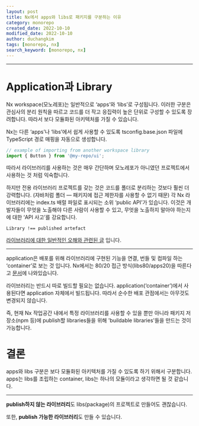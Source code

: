 ```yaml
---
layout: post
title: Nx에서 apps와 libs로 패키지를 구분하는 이유
category: monorepo
created_date: 2022-10-10
modified_date: 2022-10-10
author: duchangkim
tags: [monorepo, nx]
search_keyword: [monorepo, nx]
---
```

***

# Application과 Library
Nx workspace(모노레포)는 일반적으로 ‘apps’와 ‘libs’로 구성됩니다. 이러한 구분은 관심사의 분리 원칙을 따르고 코드를 더 작고 응집력이 높은 단위로 구성할 수 있도록 장려합니다. 따라서 보다 모듈화된 아키텍처를 가질 수 있습니다.

Nx는 다른 ‘apps’나 ‘libs’에서 쉽게 사용할 수 있도록 tsconfig.base.json 파일에 TypeScript 경로 매핑을 자동으로 생성합니다.

```ts
// example of importing from another workspace library
import { Button } from '@my-repo/ui';
```
따라서 라이브러리를 사용하는 것은 매우 간단하며 모노레포가 아니였던 프로젝트에서 사용하는 것 처럼 익숙합니다.

하지만 전용 라이브러리 프로젝트를 갖는 것은 코드를 폴더로 분리하는 것보다 훨씬 더 강력합니다. (자바처럼 폴더 — 패키지에 접근 제한자를 사용할 수 없기 때문) 각 Nx 라이브러리에는 index.ts 배럴 파일로 표시되는 소위 ‘public API’가 있습니다. 이것은 개발자들이 무엇을 노출해야 다른 사람이 사용할 수 있고, 무엇을 노출하지 말아야 하는지에 대한 ‘API 사고’를 강요합니다.

```
Library !== published artefact
```
[라이브러리에 대한 일반적인 오해와 관련된 글](https://nx.dev/more-concepts/applications-and-libraries#misconception) 입니다.

***

application은 배포를 위해 라이브러리에 구현된 기능을 연결, 번들 및 컴파일 하는 ‘container’로 보는 것 입니다. Nx에서는 80/20 접근 방식(libs80/apps20)을 따른다고 [문서](https://nx.dev/more-concepts/applications-and-libraries#mental-model)에 나와있습니다.

라이브러리는 반드시 따로 빌드할 필요는 없습니다. application(‘container’)에서 사용된다면 application 자체에서 빌드됩니다. 따라서 순수한 배포 관점에서는 아무것도 변경되지 않습니다.

즉, 현재 Nx 작업공간 내에서 특정 라이브러리를 사용할 수 있을 뿐만 아니라 패키지 저장소(npm 등)에 publish할 libraries들을 위해 'buildable libraries'들을 만드는 것이 가능합니다.

# 결론
apps와 libs 구분은 보다 모듈화된 아키텍처를 가질 수 있도록 하기 위해서 구분합니다. apps는 libs를 조립하는 container, libs는 하나의 모듈이라고 생각하면 될 것 같습니다.

***
**publish하지 않는 라이브러리**도 libs(package)의 프로젝트로 만들어도 괜찮습니다.

또한, **publish 가능한 라이브러리**도 만들 수 있습니다.